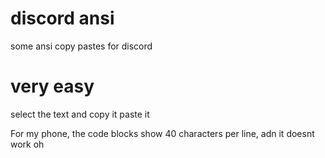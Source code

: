 # discord ansi
some ansi copy pastes for discord

# very easy
select the text and copy it
paste it

For my phone, the code blocks show 40 characters per line, adn it doesnt work oh
